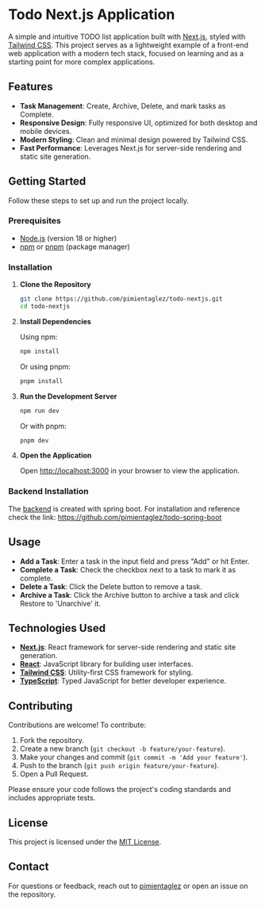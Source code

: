 # Todo Next.js Application

A simple and intuitive TODO list application built with [Next.js](https://nextjs.org/), styled with [Tailwind CSS](https://tailwindcss.com/). This project serves as a lightweight example of a front-end web application with a modern tech stack, focused on learning and as a starting point for more complex applications.

## Features

- **Task Management**: Create, Archive, Delete, and mark tasks as Complete.
- **Responsive Design**: Fully responsive UI, optimized for both desktop and mobile devices.
- **Modern Styling**: Clean and minimal design powered by Tailwind CSS.
- **Fast Performance**: Leverages Next.js for server-side rendering and static site generation.

## Getting Started

Follow these steps to set up and run the project locally.

### Prerequisites

- [Node.js](https://nodejs.org/) (version 18 or higher)
- [npm](https://www.npmjs.com/) or [pnpm](https://pnpm.io/) (package manager)

### Installation

1. **Clone the Repository**

   ```bash
   git clone https://github.com/pimientaglez/todo-nextjs.git
   cd todo-nextjs
   ```

2. **Install Dependencies**

   Using npm:

   ```bash
   npm install
   ```

   Or using pnpm:

   ```bash
   pnpm install
   ```

3. **Run the Development Server**

   ```bash
   npm run dev
   ```

   Or with pnpm:

   ```bash
   pnpm dev
   ```

4. **Open the Application**

   Open [http://localhost:3000](http://localhost:3000) in your browser to view the application.

### Backend Installation

The [backend](https://github.com/pimientaglez/todo-spring-boot) is created with spring boot. For installation and reference check the link: https://github.com/pimientaglez/todo-spring-boot

## Usage

- **Add a Task**: Enter a task in the input field and press "Add" or hit Enter.
- **Complete a Task**: Check the checkbox next to a task to mark it as complete.
- **Delete a Task**: Click the Delete button to remove a task.
- **Archive a Task**: Click the Archive button to archive a task and click Restore to 'Unarchive' it.

## Technologies Used

- **[Next.js](https://nextjs.org/)**: React framework for server-side rendering and static site generation.
- **[React](https://reactjs.org/)**: JavaScript library for building user interfaces.
- **[Tailwind CSS](https://tailwindcss.com/)**: Utility-first CSS framework for styling.
- **[TypeScript](https://www.typescriptlang.org/)**: Typed JavaScript for better developer experience.

## Contributing

Contributions are welcome! To contribute:

1. Fork the repository.
2. Create a new branch (`git checkout -b feature/your-feature`).
3. Make your changes and commit (`git commit -m 'Add your feature'`).
4. Push to the branch (`git push origin feature/your-feature`).
5. Open a Pull Request.

Please ensure your code follows the project's coding standards and includes appropriate tests.

## License

This project is licensed under the [MIT License](LICENSE).

## Contact

For questions or feedback, reach out to [pimientaglez](https://github.com/pimientaglez) or open an issue on the repository.
